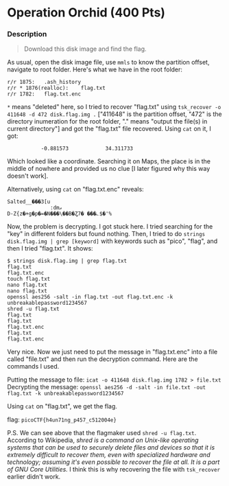 # Operation Orchid (400 Pts)

### Description
> Download this disk image and find the flag.

As usual, open the disk image file, use `mmls` to know the partition offset, navigate to root folder. Here's what we have in the root folder:
```
r/r 1875:	.ash_history
r/r * 1876(realloc):	flag.txt
r/r 1782:	flag.txt.enc
```
`*` means "deleted" here, so I tried to recover "flag.txt" using `tsk_recover -o 411648 -d 472 disk.flag.img .` ["411648" is the partition offset, "472" is the directory inumeration for the root folder, "." means "output the file(s) in current directory"] and got the "flag.txt" file recovered. Using `cat` on it, I got: 
```
           -0.881573            34.311733
```
Which looked like a coordinate. Searching it on Maps, the place is in the middle of nowhere and provided us no clue [I later figured why this way doesn't work].

Alternatively, using `cat` on "flag.txt.enc" reveals:
```
Salted__���3[u
              :dmޠ
D-Z{z�+g�p�=�N���\��B�Ȥ7� ���؎$�'%
```
Now, the problem is decrypting. I got stuck here. I tried searching for the "key" in different folders but found nothing. Then, I tried to do `strings disk.flag.img | grep [keyword]` with keywords such as "pico", "flag", and then I tried "flag.txt". It shows:
```
$ strings disk.flag.img | grep flag.txt 
flag.txt
flag.txt.enc
touch flag.txt
nano flag.txt 
nano flag.txt 
openssl aes256 -salt -in flag.txt -out flag.txt.enc -k unbreakablepassword1234567
shred -u flag.txt
flag.txt
flag.txt
flag.txt.enc
flag.txt
flag.txt.enc
```
Very nice. Now we just need to put the message in "flag.txt.enc" into a file called "file.txt" and then run the decryption command. Here are the commands I used.

Putting the message to file: `icat -o 411648 disk.flag.img 1782 > file.txt`
Decrypting the message: `openssl aes256 -d -salt -in file.txt -out flag.txt -k unbreakablepassword1234567`

Using `cat` on "flag.txt", we get the flag.

flag: `picoCTF{h4un71ng_p457_c512004e}`

P.S. We can see above that the flagmaker used `shred -u flag.txt`. According to Wikipedia, *shred is a command on Unix-like operating systems that can be used to securely delete files and devices so that it is extremely difficult to recover them, even with specialized hardware and technology; assuming it's even possible to recover the file at all. It is a part of GNU Core Utilities.* I think this is why recovering the file with `tsk_recover` earlier didn't work.